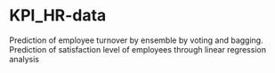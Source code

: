 # KPI_HR-data
Prediction of employee turnover by ensemble by voting and bagging. Prediction of satisfaction level of employees through linear regression  analysis
